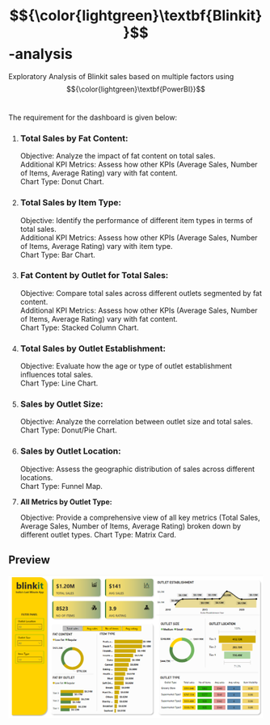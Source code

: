 # $${\color{lightgreen}\textbf{Blinkit}}$$-analysis
Exploratory Analysis of Blinkit sales based on multiple factors using $${\color{lightgreen}\textbf{PowerBI}}$$
<br>


The requirement for the dashboard is given below:
<ol>
<li><h3><b>Total Sales by Fat Content:</b></h3></li>

Objective: Analyze the impact of fat content on total sales.<br>
Additional KPI Metrics: Assess how other KPIs (Average Sales, Number of Items, Average Rating) vary with fat content.<br>
Chart Type: Donut Chart.

<li><h3><b>Total Sales by Item Type:</b></h3></li>

Objective: Identify the performance of different item types in terms of total sales.<br>
Additional KPI Metrics: Assess how other KPIs (Average Sales, Number of Items, Average Rating) vary with item type.<br>
Chart Type: Bar Chart.

<li><h3><b>Fat Content by Outlet for Total Sales:</b></h3></li>

Objective: Compare total sales across different outlets segmented by fat content.<br>
Additional KPI Metrics: Assess how other KPIs (Average Sales, Number of Items, Average Rating) vary with fat content.<br>
Chart Type: Stacked Column Chart.

<li><h3><b>Total Sales by Outlet Establishment:</b></h3></li>

Objective: Evaluate how the age or type of outlet establishment influences total sales.<br>
Chart Type: Line Chart.

<li><h3><b>Sales by Outlet Size:</b></h3></li>

Objective: Analyze the correlation between outlet size and total sales.<br>
Chart Type: Donut/Pie Chart.

<li><h3><b>Sales by Outlet Location:</b></h3></li>

Objective: Assess the geographic distribution of sales across different locations.<br>
Chart Type: Funnel Map.

<li><b>All Metrics by Outlet Type:</b></li>

Objective: Provide a comprehensive view of all key metrics (Total Sales, Average Sales, Number of Items, Average Rating) broken down by different outlet types.
Chart Type: Matrix Card.</ol>

## Preview
<img src = "Screenshot 2024-12-21 130621.png">

